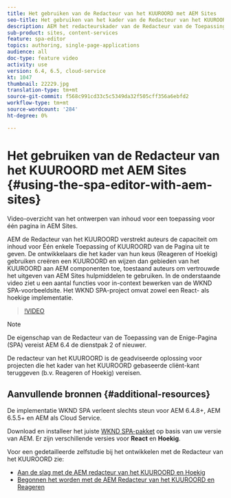 ```yaml
---
title: Het gebruiken van de Redacteur van het KUUROORD met AEM Sites
seo-title: Het gebruiken van het kader van de Redacteur van het KUUROORD met AEM Sites
description: AEM het redacteurskader van de Redacteur van de Toepassing van de Enige Pagina verstrekt auteurs de capaciteit om inhoud voor Één enkele Toepassing van de Pagina of SPA uit te geven. De ontwikkelaars die of React gebruiken of Hoekkader leiden tot een KUUROORD en wijzen dan gebieden van het KUUROORD aan AEM componenten toe, toestaand auteurs om vertrouwde het uitgeven van AEM Sites hulpmiddelen te gebruiken.
sub-product: sites, content-services
feature: spa-editor
topics: authoring, single-page-applications
audience: all
doc-type: feature video
activity: use
version: 6.4, 6.5, cloud-service
kt: 1047
thumbnail: 22229.jpg
translation-type: tm+mt
source-git-commit: f568c991cd33c5c5349da32f505cff356a6ebfd2
workflow-type: tm+mt
source-wordcount: '284'
ht-degree: 0%

---
```



# Het gebruiken van de Redacteur van het KUUROORD met AEM Sites {#using-the-spa-editor-with-aem-sites}

Video-overzicht van het ontwerpen van inhoud voor een toepassing voor één pagina in AEM Sites.

AEM de Redacteur van het KUUROORD verstrekt auteurs de capaciteit om inhoud voor Één enkele Toepassing of KUUROORD van de Pagina uit te geven. De ontwikkelaars die het kader van hun keus (Reageren of Hoekig) gebruiken creëren een KUUROORD en wijzen dan gebieden van het KUUROORD aan AEM componenten toe, toestaand auteurs om vertrouwde het uitgeven van AEM Sites hulpmiddelen te gebruiken. In de onderstaande video ziet u een aantal functies voor in-context bewerken van de WKND SPA-voorbeeldsite. Het WKND SPA-project omvat zowel een React- als hoekige implementatie.

>[!VIDEO](https://video.tv.adobe.com/v/22229?quality=12&learn=on)

>[!NOTE]
>
> De eigenschap van de Redacteur van de Toepassing van de Enige-Pagina (SPA) vereist AEM 6.4 de dienstpak 2 of nieuwer.
>
> De redacteur van het KUUROORD is de geadviseerde oplossing voor projecten die het kader van het KUUROORD gebaseerde cliënt-kant teruggeven (b.v. Reageren of Hoekig) vereisen.

## Aanvullende bronnen {#additional-resources}

De implementatie WKND SPA verleent slechts steun voor AEM 6.4.8+, AEM 6.5.5+ en AEM als Cloud Service.

Download en installeer het juiste [WKND SPA-pakket](https://github.com/adobe/aem-guides-wknd-spa/releases) op basis van uw versie van AEM. Er zijn verschillende versies voor **React** en **Hoekig**.

Voor een gedetailleerde zelfstudie bij het ontwikkelen met de Redacteur van het KUUROORD zie:

* [Aan de slag met de AEM redacteur van het KUUROORD en Hoekig](https://docs.adobe.com/content/help/en/experience-manager-learn/spa-angular-tutorial/overview.html)
* [Begonnen het worden met de AEM Redacteur van het KUUROORD en Reageren](https://docs.adobe.com/content/help/en/experience-manager-learn/spa-react-tutorial/overview.html)
